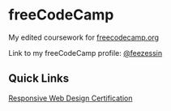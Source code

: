 # freeCodeCamp
My edited coursework for [freecodecamp.org](https://www.freecodecamp.org/l)

Link to my freeCodeCamp profile: [@feezessin](https://www.freecodecamp.org/feezessin)

## Quick Links
[Responsive Web Design Certification](https://github.com/feezessin/Projects/tree/main/Responsive_Web_Design_Certification)